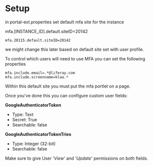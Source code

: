 # Setup

in portal-ext.properties set default mfa site for the instance

mfa.[INSTANCE_ID].default.siteID=20142  

`mfa.20115.default.siteID=20142`

we might change this later based on default site set with user profile.

To control which users will need to use MFA you can set the following properties
```
mfa.include.email=.*@liferay.com
mfa.include.screenname=klaa.*
```

Within this default site you must put the mfa portlet on a page.

Once you've done this you can configure custom user fields:

**GoogleAuthenticatorToken**  
- Type: Text
- Secret: True
- Searchable: false

**GoogleAuthenticatorTokenTries**
- Type: Integer (32-bit)
- Searchable: false

Make sure to give User '*View*' and '*Update*' permissions on both fields.